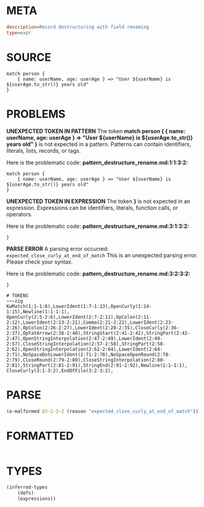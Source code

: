 # META
~~~ini
description=Record destructuring with field renaming
type=expr
~~~
# SOURCE
~~~roc
match person {
    { name: userName, age: userAge } => "User ${userName} is ${userAge.to_str()} years old"
}
~~~
# PROBLEMS
**UNEXPECTED TOKEN IN PATTERN**
The token **match person {
    { name: userName, age: userAge } => "User ${userName} is ${userAge.to_str()} years old"
}** is not expected in a pattern.
Patterns can contain identifiers, literals, lists, records, or tags.

Here is the problematic code:
**pattern_destructure_rename.md:1:1:3:2:**
```roc
match person {
    { name: userName, age: userAge } => "User ${userName} is ${userAge.to_str()} years old"
}
```


**UNEXPECTED TOKEN IN EXPRESSION**
The token **}** is not expected in an expression.
Expressions can be identifiers, literals, function calls, or operators.

Here is the problematic code:
**pattern_destructure_rename.md:3:1:3:2:**
```roc
}
```


**PARSE ERROR**
A parsing error occurred: `expected_close_curly_at_end_of_match`
This is an unexpected parsing error. Please check your syntax.

Here is the problematic code:
**pattern_destructure_rename.md:3:2:3:2:**
```roc
}
```



~~~
# TOKENS
~~~zig
KwMatch(1:1-1:6),LowerIdent(1:7-1:13),OpenCurly(1:14-1:15),Newline(1:1-1:1),
OpenCurly(2:5-2:6),LowerIdent(2:7-2:11),OpColon(2:11-2:12),LowerIdent(2:13-2:21),Comma(2:21-2:22),LowerIdent(2:23-2:26),OpColon(2:26-2:27),LowerIdent(2:28-2:35),CloseCurly(2:36-2:37),OpFatArrow(2:38-2:40),StringStart(2:41-2:42),StringPart(2:42-2:47),OpenStringInterpolation(2:47-2:49),LowerIdent(2:49-2:57),CloseStringInterpolation(2:57-2:58),StringPart(2:58-2:62),OpenStringInterpolation(2:62-2:64),LowerIdent(2:64-2:71),NoSpaceDotLowerIdent(2:71-2:78),NoSpaceOpenRound(2:78-2:79),CloseRound(2:79-2:80),CloseStringInterpolation(2:80-2:81),StringPart(2:81-2:91),StringEnd(2:91-2:92),Newline(1:1-1:1),
CloseCurly(3:1-3:2),EndOfFile(3:2-3:2),
~~~
# PARSE
~~~clojure
(e-malformed @3-2-3-2 (reason "expected_close_curly_at_end_of_match"))
~~~
# FORMATTED
~~~roc

~~~
# TYPES
~~~clojure
(inferred-types
	(defs)
	(expressions))
~~~